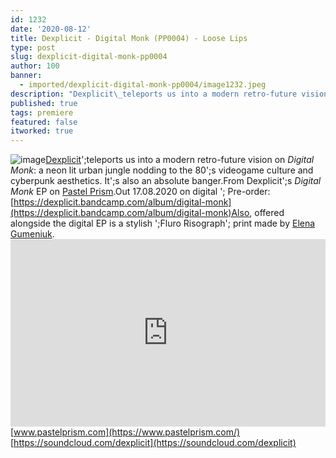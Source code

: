 ```yaml
---
id: 1232
date: '2020-08-12'
title: Dexplicit - Digital Monk (PP0004) - Loose Lips
type: post
slug: dexplicit-digital-monk-pp0004
author: 100
banner:
  - imported/dexplicit-digital-monk-pp0004/image1232.jpeg
description: "Dexplicit\_teleports us into a modern retro-future vision on Digital Monk: a neon lit urban jungle nodding to the 80's videogame culture and cyberpunk aesthetics. It's also an absolute banger. From Dexplicit's Digital Monk EP on Pastel Prism. Out 17.08.2020 on digital – Pre-order: https://dexplicit.bandcamp.com/album/digital-monk Also, offered alongside the digital EP is a stylish 'Fluro Risograph' [...]Read More..."
published: true
tags: premiere
featured: false
itworked: true
---
```

![image](../imported/dexplicit-digital-monk-pp0004/image1232.jpeg)[Dexplicit](https://dexplicit.bandcamp.com/)';teleports us into a modern retro-future vision on _Digital Monk_: a neon lit urban jungle nodding to the 80';s videogame culture and cyberpunk aesthetics. It';s also an absolute banger.From Dexplicit';s _Digital Monk_ EP on [Pastel Prism](https://www.pastelprism.com/).Out 17.08.2020 on digital '; Pre-order: [](https://dexplicit.bandcamp.com/album/digital-monk)[https://dexplicit.bandcamp.com/album/digital-monk](https://dexplicit.bandcamp.com/album/digital-monk)Also, offered alongside the digital EP is a stylish ';Fluro Risograph'; print made by [Elena Gumeniuk](https://www.instagram.com/elenagumeniuk).<iframe width='100%' height='300' scrolling='no' frameborder='no' allow='autoplay' src='https://w.soundcloud.com/player/?url=https%3A//api.soundcloud.com/tracks/874651315&color=%23ff5500&auto_play=false&hide_related=false&show_comments=true&show_user=true&show_reposts=false&show_teaser=true'></iframe>[](https://www.pastelprism.com/)[www.pastelprism.com](https://www.pastelprism.com/)  
[](https://soundcloud.com/dexplicit)[https://soundcloud.com/dexplicit](https://soundcloud.com/dexplicit)